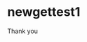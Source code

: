 # newgettest1
<!DOCTYPE html>
<html>
<head>

<title>
</title>
</head>

<body>
<p>Thank you</p>

</body>

</html>